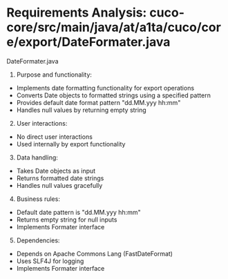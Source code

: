 # Requirements Analysis: cuco-core/src/main/java/at/a1ta/cuco/core/export/DateFormater.java

DateFormater.java
1. Purpose and functionality:
- Implements date formatting functionality for export operations
- Converts Date objects to formatted strings using a specified pattern
- Provides default date format pattern "dd.MM.yyy hh:mm"
- Handles null values by returning empty string

2. User interactions:
- No direct user interactions
- Used internally by export functionality

3. Data handling:
- Takes Date objects as input
- Returns formatted date strings
- Handles null values gracefully

4. Business rules:
- Default date pattern is "dd.MM.yyy hh:mm"
- Returns empty string for null inputs
- Implements Formater interface

5. Dependencies:
- Depends on Apache Commons Lang (FastDateFormat)
- Uses SLF4J for logging
- Implements Formater interface
